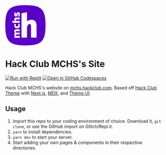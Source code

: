 <img src="https://raw.githubusercontent.com/hackclubmchs/mchs.hackclub.com/main/public/favicon.svg" width="128" alt="Hack Club MCHS Logo">

# Hack Club MCHS's Site

[![Run with Replit](https://replit.com/badge)](https://replit.com/github/hackclubmchs/mchs.hackclub.com)
[![Open in GitHub Codespaces](https://github.com/codespaces/badge.svg)](https://codespaces.new/hackclubmchs/mchs.hackclub.com?quickstart=1)

Hack Club MCHS's website on [mchs.hackclub.com]. Based off [Hack Club Theme] with [Next.js](https://nextjs.org), [MDX](https://mdxjs.com), and [Theme UI](https://theme-ui.com).

[mchs.hackclub.com]: https://mchs.hackclub.com
[next.js]: https://nextjs.org
[mdx]: https://mdxjs.com
[theme ui]: https://theme-ui.com
[hack club theme]: https://github.com/hackclub/theme

## Usage

1. Import this repo to your coding environment of choice. Download it, `git clone`, or use the GitHub import on Glitch/Repl.it.
2. `yarn` to install dependencies.
3. `yarn dev` to start your server.
4. Start adding your own pages & components in their respective directories.
